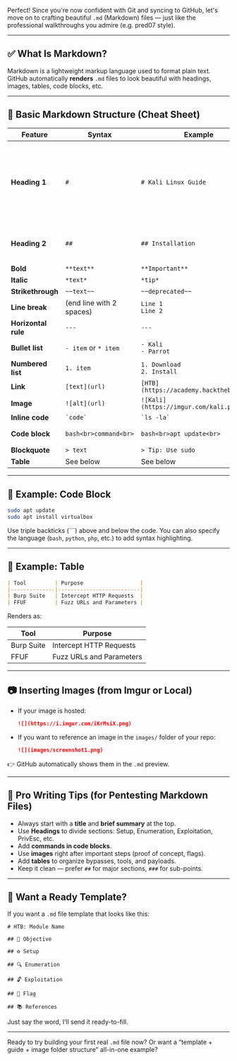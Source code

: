 Perfect! Since you're now confident with Git and syncing to GitHub, let's move on to crafting beautiful `.md` (Markdown) files — just like the professional walkthroughs you admire (e.g. pred07 style).

---

## ✅ What Is Markdown?

Markdown is a lightweight markup language used to format plain text. GitHub automatically **renders** `.md` files to look beautiful with headings, images, tables, code blocks, etc.

---

## 📘 Basic Markdown Structure (Cheat Sheet)

| Feature             | Syntax                           | Example                                 | Rendered                                    |
| ------------------- | -------------------------------- | --------------------------------------- | ------------------------------------------- |
| **Heading 1**       | `#`                              | `# Kali Linux Guide`                    | <h1>Kali Linux Guide</h1>                   |
| **Heading 2**       | `##`                             | `## Installation`                       | <h2>Installation</h2>                       |
| **Bold**            | `**text**`                       | `**Important**`                         | **Important**                               |
| **Italic**          | `*text*`                         | `*tip*`                                 | *tip*                                       |
| **Strikethrough**   | `~~text~~`                       | `~~deprecated~~`                        | ~~deprecated~~                              |
| **Line break**      | (end line with 2 spaces)         | `Line 1  `<br>`Line 2`                  | Line 1<br>Line 2                            |
| **Horizontal rule** | `---`                            | `---`                                   | ———                                         |
| **Bullet list**     | `- item` or `* item`             | `- Kali`<br>`- Parrot`                  | - Kali<br>- Parrot                          |
| **Numbered list**   | `1. item`                        | `1. Download`<br>`2. Install`           | 1. Download<br>2. Install                   |
| **Link**            | `[text](url)`                    | `[HTB](https://academy.hackthebox.com)` | [HTB](https://academy.hackthebox.com)       |
| **Image**           | `![alt](url)`                    | `![Kali](https://imgur.com/kali.png)`   | ![Example](https://i.imgur.com/iKrMsiX.png) |
| **Inline code**     | `` `code` ``                     | `` `ls -la` ``                          | `ls -la`                                    |
| **Code block**      | <pre>`bash<br>command<br>`</pre> | <pre>`bash<br>apt update<br>`</pre>     | see below                                   |
| **Blockquote**      | `> text`                         | `> Tip: Use sudo`                       | > Tip: Use sudo                             |
| **Table**           | See below                        | See below                               | See below                                   |

---

## 🧪 Example: Code Block

```bash
sudo apt update
sudo apt install virtualbox
```

Use triple backticks (\`\`\`) above and below the code. You can also specify the language (`bash`, `python`, `php`, etc.) to add syntax highlighting.

---

## 🧾 Example: Table

```markdown
| Tool         | Purpose                  |
|--------------|--------------------------|
| Burp Suite   | Intercept HTTP Requests  |
| FFUF         | Fuzz URLs and Parameters |
```

Renders as:

| Tool       | Purpose                  |
| ---------- | ------------------------ |
| Burp Suite | Intercept HTTP Requests  |
| FFUF       | Fuzz URLs and Parameters |

---

## 📷 Inserting Images (from Imgur or Local)

* If your image is hosted:

  ```markdown
  ![](https://i.imgur.com/iKrMsiX.png)
  ```
* If you want to reference an image in the `images/` folder of your repo:

  ```markdown
  ![](images/screenshot1.png)
  ```

👉 GitHub automatically shows them in the `.md` preview.

---

## 🧠 Pro Writing Tips (for Pentesting Markdown Files)

* Always start with a **title** and **brief summary** at the top.
* Use **Headings** to divide sections: Setup, Enumeration, Exploitation, PrivEsc, etc.
* Add **commands in code blocks**.
* Use **images** right after important steps (proof of concept, flags).
* Add **tables** to organize bypasses, tools, and payloads.
* Keep it clean — prefer `##` for major sections, `###` for sub-points.

---

## 🧰 Want a Ready Template?

If you want a `.md` file template that looks like this:

```
# HTB: Module Name

## 🎯 Objective

## ⚙️ Setup

## 🔍 Enumeration

## 🔓 Exploitation

## 🏁 Flag

## 📚 References
```

Just say the word, I’ll send it ready-to-fill.

---

Ready to try building your first real `.md` file now? Or want a “template + guide + image folder structure” all-in-one example?



